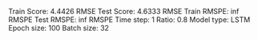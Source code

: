 Train Score: 4.4426 RMSE
Test Score: 4.6333 RMSE
Train RMSPE: inf RMSPE
Test RMSPE: inf RMSPE
Time step: 1
Ratio: 0.8
Model type: LSTM
Epoch size: 100
Batch size: 32